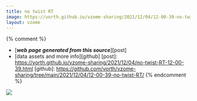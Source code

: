 ```yaml
---
title: no twist RT
image: https://vorth.github.io/vzome-sharing/2021/12/04/12-00-39-no-twist-RT/no-twist-RT.png
layout: vzome
---
```


{% comment %}
 - [***web page generated from this source***][post]
 - [data assets and more info][github]
[post]: <https://vorth.github.io/vzome-sharing/2021/12/04/no-twist-RT-12-00-39.html>
[github]: <https://github.com/vorth/vzome-sharing/tree/main/2021/12/04/12-00-39-no-twist-RT/>
{% endcomment %}

<vzome-viewer style="width: 100%; height: 65vh;"
       src="https://vorth.github.io/vzome-sharing/${designPath}" >
  <img src="https://vorth.github.io/vzome-sharing/2021/12/04/12-00-39-no-twist-RT/no-twist-RT.png" />
</vzome-viewer>